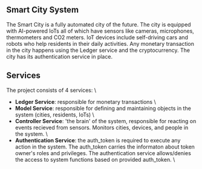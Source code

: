 ## Smart City System 

The Smart City is a fully automated city of the future. The city is equipped with AI-powered IoTs all of which have sensors like cameras, microphones, thermometers and CO2 meters. IoT devices include self-driving cars and robots who help residents in their daily activities. Any monetary transaction in the city happens using the Ledger service and the cryptocurrency. The city has its authentication service in place.

## Services

The project consists of 4 services: \
- **Ledger Service**: responsible for monetary transactions \
- **Model Service**: responsible for defining and maintaining objects in the system (cities, residents, IoTs) \
- **Controller Service**: 'the brain' of the system, responsible for reacting on events recieved from sensors. Monitors cities, devices, and people in the system. \
- **Authentication Service**: the auth_token is required to execute any action in the system. The auth_token carries the informaton about token owner's roles and privileges. The authentication service allows/denies the access to system functions based on provided auth_token. \
